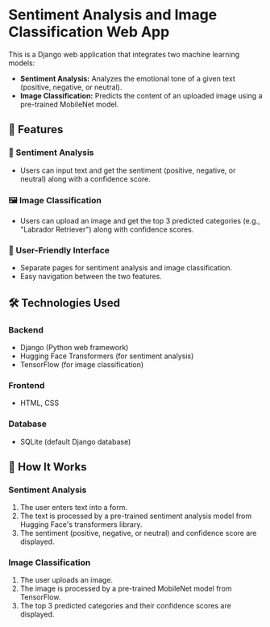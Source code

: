 # Sentiment Analysis and Image Classification Web App

This is a Django web application that integrates two machine learning models:  

- **Sentiment Analysis:** Analyzes the emotional tone of a given text (positive, negative, or neutral).  
- **Image Classification:** Predicts the content of an uploaded image using a pre-trained MobileNet model.  

## 🚀 Features  

### 📖 Sentiment Analysis  
- Users can input text and get the sentiment (positive, negative, or neutral) along with a confidence score.  

### 🖼️ Image Classification  
- Users can upload an image and get the top 3 predicted categories (e.g., "Labrador Retriever") along with confidence scores.  

### 🎨 User-Friendly Interface  
- Separate pages for sentiment analysis and image classification.  
- Easy navigation between the two features.  

## 🛠️ Technologies Used  

### **Backend**  
- Django (Python web framework)  
- Hugging Face Transformers (for sentiment analysis)  
- TensorFlow (for image classification)  

### **Frontend**  
- HTML, CSS  

### **Database**  
- SQLite (default Django database)  

## 📌 How It Works  

### **Sentiment Analysis**  
1. The user enters text into a form.  
2. The text is processed by a pre-trained sentiment analysis model from Hugging Face's transformers library.  
3. The sentiment (positive, negative, or neutral) and confidence score are displayed.  

### **Image Classification**  
1. The user uploads an image.  
2. The image is processed by a pre-trained MobileNet model from TensorFlow.  
3. The top 3 predicted categories and their confidence scores are displayed.  
